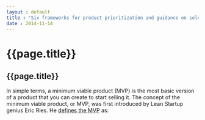 ```yaml
---
layout : default
title : "Six frameworks for product prioritization and guidance on selecting the most suitable one"
date : 2014-11-14
---
```


<link href="https://fonts.googleapis.com/css2?family=Barlow:wght@400;500;600;700&display=swap" rel="stylesheet">
<link rel="stylesheet" href="{{ '/assets/css/screen.css' | relative_url }}">

# {{page.title}}
## {{page.title}}
In simple terms, a minimum viable product (MVP) is the most basic version of a product that you can create to start selling it. The concept of the minimum viable product, or MVP, was first introduced by Lean Startup genius Eric Ries. He <ins>defines the MVP</ins> as:
